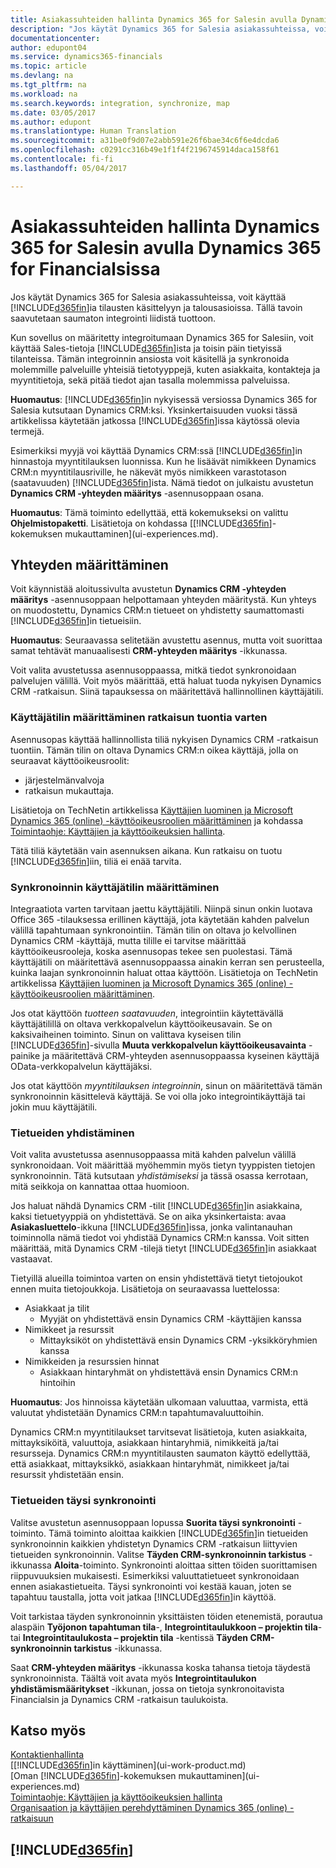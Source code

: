 ```yaml
---
title: Asiakassuhteiden hallinta Dynamics 365 for Salesin avulla Dynamics 365 for Financialsissa | Microsoft Docs
description: "Jos käytät Dynamics 365 for Salesia asiakassuhteissa, voit käyttää Dynamics 365 for Financialsia tilausten käsittelyyn ja talousasioissa. Tällä tavoin saavutetaan saumaton integrointi liidistä tuottoon."
documentationcenter: 
author: edupont04
ms.service: dynamics365-financials
ms.topic: article
ms.devlang: na
ms.tgt_pltfrm: na
ms.workload: na
ms.search.keywords: integration, synchronize, map
ms.date: 03/05/2017
ms.author: edupont
ms.translationtype: Human Translation
ms.sourcegitcommit: a31be0f9d07e2abb591e26f6bae34c6f6e4dcda6
ms.openlocfilehash: c0291cc316b49e1f1f4f2196745914daca158f61
ms.contentlocale: fi-fi
ms.lasthandoff: 05/04/2017

---
```

# <a name="managing-your-customer-relationships-using-dynamics-365-for-sales-from-inside-dynamics-365-for-financials"></a>Asiakassuhteiden hallinta Dynamics 365 for Salesin avulla Dynamics 365 for Financialsissa
Jos käytät Dynamics 365 for Salesia asiakassuhteissa, voit käyttää [!INCLUDE[d365fin](includes/d365fin_md.md)]ia tilausten käsittelyyn ja talousasioissa. Tällä tavoin saavutetaan saumaton integrointi liidistä tuottoon.

Kun sovellus on määritetty integroitumaan Dynamics 365 for Salesiin, voit käyttää Sales-tietoja [!INCLUDE[d365fin](includes/d365fin_md.md)]ista ja toisin päin tietyissä tilanteissa. Tämän integroinnin ansiosta voit käsitellä ja synkronoida molemmille palveluille yhteisiä tietotyyppejä, kuten asiakkaita, kontakteja ja myyntitietoja, sekä pitää tiedot ajan tasalla molemmissa palveluissa.  

**Huomautus**: [!INCLUDE[d365fin](includes/d365fin_md.md)]in nykyisessä versiossa Dynamics 365 for Salesia kutsutaan Dynamics CRM:ksi. Yksinkertaisuuden vuoksi tässä artikkelissa käytetään jatkossa [!INCLUDE[d365fin](includes/d365fin_md.md)]issa käytössä olevia termejä.  

Esimerkiksi myyjä voi käyttää Dynamics CRM:ssä [!INCLUDE[d365fin](includes/d365fin_md.md)]in hinnastoja myyntitilauksen luonnissa. Kun he lisäävät nimikkeen Dynamics CRM:n myyntitilausriville, he näkevät myös nimikkeen varastotason (saatavuuden) [!INCLUDE[d365fin](includes/d365fin_md.md)]ista. Nämä tiedot on julkaistu avustetun **Dynamics CRM -yhteyden määritys** -asennusoppaan osana.  

**Huomautus**: Tämä toiminto edellyttää, että kokemukseksi on valittu **Ohjelmistopaketti**. Lisätietoja on kohdassa [[!INCLUDE[d365fin](includes/d365fin_md.md)]-kokemuksen mukauttaminen](ui-experiences.md).  

## <a name="setting-up-the-connection"></a>Yhteyden määrittäminen
Voit käynnistää aloitussivulta avustetun **Dynamics CRM -yhteyden määritys** -asennusoppaan helpottamaan yhteyden määritystä. Kun yhteys on muodostettu, Dynamics CRM:n tietueet on yhdistetty saumattomasti [!INCLUDE[d365fin](includes/d365fin_md.md)]in tietueisiin.  

**Huomautus**: Seuraavassa selitetään avustettu asennus, mutta voit suorittaa samat tehtävät manuaalisesti **CRM-yhteyden määritys** -ikkunassa.

Voit valita avustetussa asennusoppaassa, mitkä tiedot synkronoidaan palvelujen välillä. Voit myös määrittää, että haluat tuoda nykyisen Dynamics CRM -ratkaisun. Siinä tapauksessa on määritettävä hallinnollinen käyttäjätili.

### <a name="setting-up-the-user-account-for-importing-the-solution"></a>Käyttäjätilin määrittäminen ratkaisun tuontia varten
Asennusopas käyttää hallinnollista tiliä nykyisen Dynamics CRM -ratkaisun tuontiin. Tämän tilin on oltava Dynamics CRM:n oikea käyttäjä, jolla on seuraavat käyttöoikeusroolit:

* järjestelmänvalvoja  
* ratkaisun mukauttaja.  

Lisätietoja on TechNetin artikkelissa [Käyttäjien luominen ja Microsoft Dynamics 365 (online) -käyttöoikeusroolien määrittäminen](https://technet.microsoft.com/library/jj191623.aspx) ja kohdassa [Toimintaohje: Käyttäjien ja käyttöoikeuksien hallinta](ui-how-users-permissions.md).  

Tätä tiliä käytetään vain asennuksen aikana. Kun ratkaisu on tuotu [!INCLUDE[d365fin](includes/d365fin_md.md)]iin, tiliä ei enää tarvita.

### <a name="setting-up-the-user-account-for-synchronization"></a>Synkronoinnin käyttäjätilin määrittäminen
Integraatiota varten tarvitaan jaettu käyttäjätili. Niinpä sinun onkin luotava Office 365 -tilauksessa erillinen käyttäjä, jota käytetään kahden palvelun välillä tapahtumaan synkronointiin. Tämän tilin on oltava jo kelvollinen Dynamics CRM -käyttäjä, mutta tilille ei tarvitse määrittää käyttöoikeusrooleja, koska asennusopas tekee sen puolestasi. Tämä käyttäjätili on määritettävä asennusoppaassa ainakin kerran sen perusteella, kuinka laajan synkronoinnin haluat ottaa käyttöön. Lisätietoja on TechNetin artikkelissa [Käyttäjien luominen ja Microsoft Dynamics 365 (online) -käyttöoikeusroolien määrittäminen](https://technet.microsoft.com/library/jj191623.aspx).

Jos otat käyttöön *tuotteen saatavuuden*, integrointiin käytettävällä käyttäjätilillä on oltava verkkopalvelun käyttöoikeusavain. Se on kaksivaiheinen toiminto. Sinun on valittava kyseisen tilin [!INCLUDE[d365fin](includes/d365fin_md.md)]-sivulla **Muuta verkkopalvelun käyttöoikeusavainta** -painike ja määritettävä CRM-yhteyden asennusoppaassa kyseinen käyttäjä OData-verkkopalvelun käyttäjäksi.

Jos otat käyttöön *myyntitilauksen integroinnin*, sinun on määritettävä tämän synkronoinnin käsittelevä käyttäjä. Se voi olla joko integrointikäyttäjä tai jokin muu käyttäjätili.

### <a name="coupling-records"></a>Tietueiden yhdistäminen
Voit valita avustetussa asennusoppaassa mitä kahden palvelun välillä synkronoidaan. Voit määrittää myöhemmin myös tietyn tyyppisten tietojen synkronoinnin. Tätä kutsutaan *yhdistämiseksi* ja tässä osassa kerrotaan, mitä seikkoja on kannattaa ottaa huomioon.

Jos haluat nähdä Dynamics CRM -tilit [!INCLUDE[d365fin](includes/d365fin_md.md)]in asiakkaina, kaksi tietuetyyppiä on yhdistettävä. Se on aika yksinkertaista: avaa **Asiakasluettelo**-ikkuna [!INCLUDE[d365fin](includes/d365fin_md.md)]issa, jonka valintanauhan toiminnolla nämä tiedot voi yhdistää Dynamics CRM:n kanssa. Voit sitten määrittää, mitä Dynamics CRM -tilejä tietyt [!INCLUDE[d365fin](includes/d365fin_md.md)]in asiakkaat vastaavat.

Tietyillä alueilla toimintoa varten on ensin yhdistettävä tietyt tietojoukot ennen muita tietojoukkoja. Lisätietoja on seuraavassa luettelossa:

* Asiakkaat ja tilit  
  * Myyjät on yhdistettävä ensin Dynamics CRM -käyttäjien kanssa  
* Nimikkeet ja resurssit  
  * Mittayksiköt on yhdistettävä ensin Dynamics CRM -yksikköryhmien kanssa  
* Nimikkeiden ja resurssien hinnat  
  * Asiakkaan hintaryhmät on yhdistettävä ensin Dynamics CRM:n hintoihin  

**Huomautus**: Jos hinnoissa käytetään ulkomaan valuuttaa, varmista, että valuutat yhdistetään Dynamics CRM:n tapahtumavaluuttoihin.

Dynamics CRM:n myyntitilaukset tarvitsevat lisätietoja, kuten asiakkaita, mittayksiköitä, valuuttoja, asiakkaan hintaryhmiä, nimikkeitä ja/tai resursseja. Dynamics CRM:n myyntitilausten saumaton käyttö edellyttää, että asiakkaat, mittayksikkö, asiakkaan hintaryhmät, nimikkeet ja/tai resurssit yhdistetään ensin.

### <a name="synchronizing-records-fully"></a>Tietueiden täysi synkronointi
Valitse avustetun asennusoppaan lopussa **Suorita täysi synkronointi** -toiminto. Tämä toiminto aloittaa kaikkien [!INCLUDE[d365fin](includes/d365fin_md.md)]in tietueiden synkronoinnin kaikkien yhdistetyn Dynamics CRM -ratkaisun liittyvien tietueiden synkronoinnin. Valitse **Täyden CRM-synkronoinnin tarkistus** -ikkunassa **Aloita**-toiminto. Synkronointi aloittaa sitten töiden suorittamisen riippuvuuksien mukaisesti. Esimerkiksi valuuttatietueet synkronoidaan ennen asiakastietueita. Täysi synkronointi voi kestää kauan, joten se tapahtuu taustalla, jotta voit jatkaa [!INCLUDE[d365fin](includes/d365fin_md.md)]in käyttöä.

Voit tarkistaa täyden synkronoinnin yksittäisten töiden etenemistä, porautua alaspäin **Työjonon tapahtuman tila**-, **Integrointitaulukkoon – projektin tila**- tai **Integrointitaulukosta – projektin tila** -kentissä **Täyden CRM-synkronoinnin tarkistus** -ikkunassa.

Saat **CRM-yhteyden määritys** -ikkunassa koska tahansa tietoja täydestä synkronoinnista. Täältä voit avata myös **Integrointitaulukon yhdistämismääritykset** -ikkunan, jossa on tietoja synkronoitavista Financialsin ja Dynamics CRM -ratkaisun taulukoista.

## <a name="see-also"></a>Katso myös
[Kontaktienhallinta](marketing-relationship-management.md)  
[[!INCLUDE[d365fin](includes/d365fin_md.md)]in käyttäminen](ui-work-product.md)  
[Oman [!INCLUDE[d365fin](includes/d365fin_md.md)]-kokemuksen mukauttaminen](ui-experiences.md)  
[Toimintaohje: Käyttäjien ja käyttöoikeuksien hallinta](ui-how-users-permissions.md)    
[Organisaation ja käyttäjien perehdyttäminen Dynamics 365 (online) -ratkaisuun](https://www.microsoft.com/en-US/Dynamics/crm-customer-center/onboard-your-organization-and-users-to-dynamics-365-online.aspx)  

## [!INCLUDE[d365fin](includes/free_trial_md.md)]
